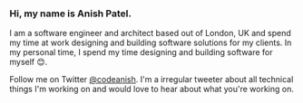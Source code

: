 ### Hi, my name is Anish Patel.
I am a software engineer and architect based out of London, UK and spend my time at work designing and building software solutions for my clients. In my personal time, I spend my time designing and building software for myself 😊.

Follow me on Twitter [@codeanish](https://twitter.com/codeanish). I'm a irregular tweeter about all technical things I'm working on and would love to hear about what you're working on.



<!--
**codeanish/codeanish** is a ✨ _special_ ✨ repository because its `README.md` (this file) appears on your GitHub profile.

Here are some ideas to get you started:

- 🔭 I’m currently working on ...
- 🌱 I’m currently learning ...
- 👯 I’m looking to collaborate on ...
- 🤔 I’m looking for help with ...
- 💬 Ask me about ...
- 📫 How to reach me: ...
- 😄 Pronouns: ...
- ⚡ Fun fact: ...
-->
